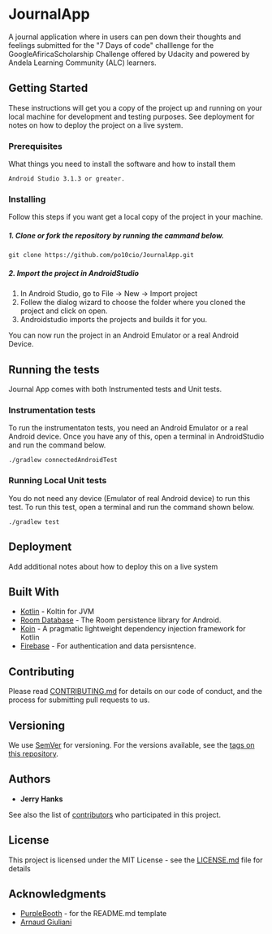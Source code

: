 # JournalApp
A journal application where in users can pen down their thoughts and feelings submitted for the "7 Days of code" challlenge for the GoogleAfiricaScholarship Challenge offered by Udacity and powered by Andela Learning Community (ALC) learners.

## Getting Started

These instructions will get you a copy of the project up and running on your local machine for development and testing purposes. See deployment for notes on how to deploy the project on a live system.

### Prerequisites

What things you need to install the software and how to install them

```
Android Studio 3.1.3 or greater.
```

### Installing

Follow this steps if you want get a local copy of the project in your machine.

##### 1. Clone or fork the repository by running the cammand below.
	
	git clone https://github.com/po10cio/JournalApp.git

##### 2. Import the project in AndroidStudio
1. In Android Studio, go to File -> New -> Import project
2. Follew the dialog wizard to choose the folder where you cloned the project and click on open.
3. Androidstudio imports the projects and builds it for you. 

You can now run the project in an Android Emulator or a real Android Device.

## Running the tests

Journal App comes with both Instrumented tests and Unit tests. 

### Instrumentation tests

To run the instrumentaton tests, you need an Android Emulator or a real Android device. Once you have any of this, open a terminal in AndroidStudio and run the command below.

```
./gradlew connectedAndroidTest
```

### Running Local Unit tests
You do not need any device (Emulator of real Android device) to run this test. To run this test, open a terminal and run the command shown below.

```
./gradlew test
```

## Deployment

Add additional notes about how to deploy this on a live system

## Built With

* [Kotlin](https://kotlinlang.org/) - Koltin for JVM
* [Room Database](https://developer.android.com/topic/libraries/architecture/room) - The Room persistence library for Android.
* [Koin](https://github.com/InsertKoinIO/koin) - A pragmatic lightweight dependency injection framework for Kotlin
* [Firebase](https://firebase.google.com/) - For authentication and data persisntence.

## Contributing

Please read [CONTRIBUTING.md](CONTRIBUTING.md) for details on our code of conduct, and the process for submitting pull requests to us.

## Versioning

We use [SemVer](http://semver.org/) for versioning. For the versions available, see the [tags on this repository](https://github.com/your/project/tags).

## Authors

* **Jerry Hanks**

See also the list of [contributors](https://github.com/your/project/contributors) who participated in this project.

## License

This project is licensed under the MIT License - see the [LICENSE.md](LICENSE.md) file for details

## Acknowledgments

* [PurpleBooth](https://gist.github.com/PurpleBooth) - for the README.md template
* [Arnaud Giuliani](https://android.jlelse.eu/painless-android-testing-with-room-koin-bb949eefcbee)

